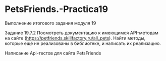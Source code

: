 # PetsFriends.-Practica19
Выполнение итогового задания модуля 19

Задание 19.7.2
Посмотреть документацию к имеющимся API-методам на сайте (https://petfriends.skillfactory.ru/all_pets). Найти методы, которые ещё не реализованы в библиотеке, и написать их реализацию.

Написание Api-тестов для сайта PetsFriends

